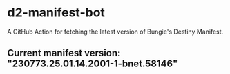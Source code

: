 # d2-manifest-bot
A GitHub Action for fetching the latest version of Bungie's Destiny Manifest.
## Current manifest version: "230773.25.01.14.2001-1-bnet.58146"